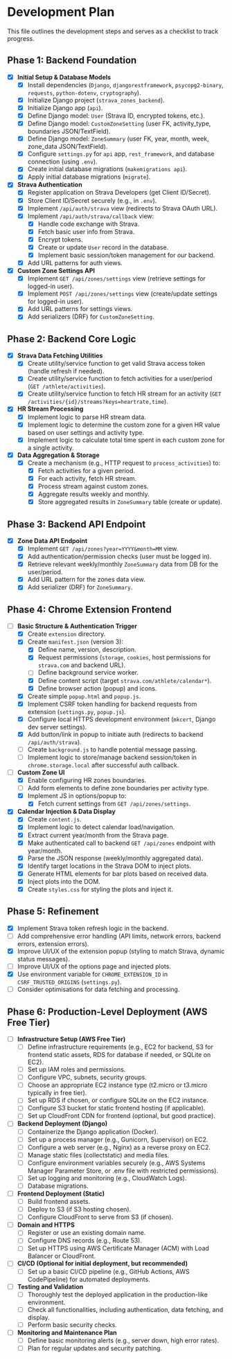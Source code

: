 # Development Plan

This file outlines the development steps and serves as a checklist to track progress.

## Phase 1: Backend Foundation

- [x] **Initial Setup & Database Models**
    - [x] Install dependencies (`Django`, `djangorestframework`, `psycopg2-binary`, `requests`, `python-dotenv`, `cryptography`).
    - [x] Initialize Django project (`strava_zones_backend`).
    - [x] Initialize Django app (`api`).
    - [x] Define Django model: `User` (Strava ID, encrypted tokens, etc.).
    - [x] Define Django model: `CustomZoneSetting` (user FK, activity_type, boundaries JSON/TextField).
    - [x] Define Django model: `ZoneSummary` (user FK, year, month, week, zone_data JSON/TextField).
    - [x] Configure `settings.py` for `api` app, `rest_framework`, and database connection (using `.env`).
    - [x] Create initial database migrations (`makemigrations api`).
    - [x] Apply initial database migrations (`migrate`).
- [x] **Strava Authentication**
    - [x] Register application on Strava Developers (get Client ID/Secret).
    *   [x] Store Client ID/Secret securely (e.g., in `.env`).
    - [x] Implement `/api/auth/strava` view (redirects to Strava OAuth URL).
    - [x] Implement `/api/auth/strava/callback` view:
        - [x] Handle code exchange with Strava.
        - [x] Fetch basic user info from Strava.
        - [x] Encrypt tokens.
        - [x] Create or update `User` record in the database.
        - [x] Implement basic session/token management for *our* backend.
    - [x] Add URL patterns for auth views.
- [x] **Custom Zone Settings API**
    - [x] Implement `GET /api/zones/settings` view (retrieve settings for logged-in user).
    - [x] Implement `POST /api/zones/settings` view (create/update settings for logged-in user).
    - [x] Add URL patterns for settings views.
    - [x] Add serializers (DRF) for `CustomZoneSetting`.

## Phase 2: Backend Core Logic

- [x] **Strava Data Fetching Utilities**
    - [x] Create utility/service function to get valid Strava access token (handle refresh if needed).
    - [x] Create utility/service function to fetch activities for a user/period (`GET /athlete/activities`).
    - [x] Create utility/service function to fetch HR stream for an activity (`GET /activities/{id}/streams?keys=heartrate,time`).
- [x] **HR Stream Processing**
    - [x] Implement logic to parse HR stream data.
    - [x] Implement logic to determine the custom zone for a given HR value based on user settings and activity type.
    - [x] Implement logic to calculate total time spent in each custom zone for a single activity.
- [x] **Data Aggregation & Storage**
    - [x] Create a mechanism (e.g., HTTP request to `process_activities`) to:
        - [x] Fetch activities for a given period.
        - [x] For each activity, fetch HR stream.
        - [x] Process stream against custom zones.
        - [x] Aggregate results weekly and monthly.
        - [x] Store aggregated results in `ZoneSummary` table (create or update).

## Phase 3: Backend API Endpoint

- [x] **Zone Data API Endpoint**
    - [x] Implement `GET /api/zones?year=YYYY&month=MM` view.
    - [x] Add authentication/permission checks (user must be logged in).
    - [x] Retrieve relevant weekly/monthly `ZoneSummary` data from DB for the user/period.
    - [x] Add URL pattern for the zones data view.
    - [x] Add serializer (DRF) for `ZoneSummary`.

## Phase 4: Chrome Extension Frontend

- [ ] **Basic Structure & Authentication Trigger**
    - [x] Create `extension` directory.
    - [x] Create `manifest.json` (version 3):
        - [x] Define name, version, description.
        - [x] Request permissions (`storage`, `cookies`, host permissions for `strava.com` and backend URL).
        - [ ] Define background service worker.
        - [x] Define content script (target `strava.com/athlete/calendar*`).
        - [x] Define browser action (popup) and icons.
    - [x] Create simple `popup.html` and `popup.js`.
    - [x] Implement CSRF token handling for backend requests from extension (`settings.py`, `popup.js`).
    - [x] Configure local HTTPS development environment (`mkcert`, Django dev server settings).
    - [x] Add button/link in popup to initiate auth (redirects to backend `/api/auth/strava`).
    - [ ] Create `background.js` to handle potential message passing.
    - [ ] Implement logic to store/manage backend session/token in `chrome.storage.local` after successful auth callback.
- [ ] **Custom Zone UI**
    - [x] Enable configuring HR zones boundaries.
    - [ ] Add form elements to define zone boundaries per activity type.
    - [x] Implement JS in options/popup to:
        - [x] Fetch current settings from `GET /api/zones/settings`.
- [x] **Calendar Injection & Data Display**
    - [x] Create `content.js`.
    - [x] Implement logic to detect calendar load/navigation.
    - [x] Extract current year/month from the Strava page.
    - [x] Make authenticated call to backend `GET /api/zones` endpoint with year/month.
    - [x] Parse the JSON response (weekly/monthly aggregated data).
    - [x] Identify target locations in the Strava DOM to inject plots.
    - [x] Generate HTML elements for bar plots based on received data.
    - [x] Inject plots into the DOM.
    - [x] Create `styles.css` for styling the plots and inject it.

## Phase 5: Refinement

- [x] Implement Strava token refresh logic in the backend.
- [ ] Add comprehensive error handling (API limits, network errors, backend errors, extension errors).
- [x] Improve UI/UX of the extension popup (styling to match Strava, dynamic status messages).
- [ ] Improve UI/UX of the options page and injected plots.
- [x] Use environment variable for `CHROME_EXTENSION_ID` in `CSRF_TRUSTED_ORIGINS` (`settings.py`).
- [ ] Consider optimisations for data fetching and processing.

## Phase 6: Production-Level Deployment (AWS Free Tier)

- [ ] **Infrastructure Setup (AWS Free Tier)**
  - [ ] Define infrastructure requirements (e.g., EC2 for backend, S3 for frontend static assets, RDS for database if needed, or SQLite on EC2).
  - [ ] Set up IAM roles and permissions.
  - [ ] Configure VPC, subnets, security groups.
  - [ ] Choose an appropriate EC2 instance type (t2.micro or t3.micro typically in free tier).
  - [ ] Set up RDS if chosen, or configure SQLite on the EC2 instance.
  - [ ] Configure S3 bucket for static frontend hosting (if applicable).
  - [ ] Set up CloudFront CDN for frontend (optional, but good practice).

- [ ] **Backend Deployment (Django)**
  - [ ] Containerize the Django application (Docker).
  - [ ] Set up a process manager (e.g., Gunicorn, Supervisor) on EC2.
  - [ ] Configure a web server (e.g., Nginx) as a reverse proxy on EC2.
  - [ ] Manage static files (collectstatic) and media files.
  - [ ] Configure environment variables securely (e.g., AWS Systems Manager Parameter Store, or .env file with restricted permissions).
  - [ ] Set up logging and monitoring (e.g., CloudWatch Logs).
  - [ ] Database migrations.

- [ ] **Frontend Deployment (Static)**
  - [ ] Build frontend assets.
  - [ ] Deploy to S3 (if S3 hosting chosen).
  - [ ] Configure CloudFront to serve from S3 (if chosen).

- [ ] **Domain and HTTPS**
  - [ ] Register or use an existing domain name.
  - [ ] Configure DNS records (e.g., Route 53).
  - [ ] Set up HTTPS using AWS Certificate Manager (ACM) with Load Balancer or CloudFront.

- [ ] **CI/CD (Optional for initial deployment, but recommended)**
  - [ ] Set up a basic CI/CD pipeline (e.g., GitHub Actions, AWS CodePipeline) for automated deployments.

- [ ] **Testing and Validation**
  - [ ] Thoroughly test the deployed application in the production-like environment.
  - [ ] Check all functionalities, including authentication, data fetching, and display.
  - [ ] Perform basic security checks.

- [ ] **Monitoring and Maintenance Plan**
  - [ ] Define basic monitoring alerts (e.g., server down, high error rates).
  - [ ] Plan for regular updates and security patching.
